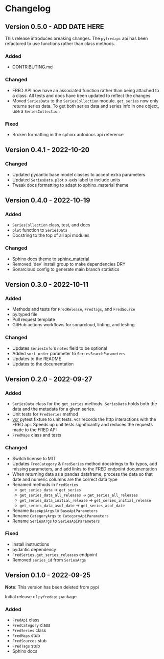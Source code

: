 # Changelog

## Version 0.5.0 - ADD DATE HERE

This release introduces breaking changes. The `pyfredapi` api has been refactored to use functions rather than class methods.

### Added

- CONTRIBUTING.md

### Changed

- FRED API now have an associated function rather than being attached to a class. All tests and docs have been updated to reflect the changes
- Moved `SeriesData` to the `SeriesCollection` module. `get_series` now only returns series data. To get both series data and series info in
one object, use a `SeriesCollection`

### Fixed

- Broken formatting in the sphinx autodocs api reference

## Version 0.4.1 - 2022-10-20

### Changed

- Updated pydantic base model classes to accept extra parameters
- Updated `SeriesData.plot` x-axis label to include units
- Tweak docs formatting to adapt to sphinx_material theme

## Version 0.4.0 - 2022-10-19

### Added

- `SeriesCollection` class, test, and docs
- `plot` function to `SeriesData`
- Docstring to the top of all api modules

### Changed

- Sphinx docs theme to [sphinx_material](https://bashtage.github.io/sphinx-material/index.html)
- Removed 'dev' install group to make dependencies DRY
- Sonarcloud config to generate main branch statistics

## Version 0.3.0 - 2022-10-11

### Added

- Methods and tests for `FredRelease`, `FredTags`, and `FredSource`
- py.typed file
- Pull request template
- GitHub actions workflows for sonarcloud, linting, and testing

### Changed

- Updates `SeriesInfo`'s `notes` field to be optional
- Added `sort_order` parameter to `SeriesSearchParameters`
- Updates to the README
- Updates to the documentation

## Version 0.2.0 - 2022-09-27

### Added

- `SeriesData` class for the `get_series` methods. `SeriesData` holds both the data and the metadata for a given series.
- Unit tests for `FredSeries` method
- [vcr](https://vcrpy.readthedocs.io/en/latest/) pytest fixture to unit tests. vcr records the http interactions with the FRED api. Speeds up unit tests significantly and reduces the requests made to the FRED API
- `FredMaps` class and tests

### Changed

- Switch license to MIT
- Updates `FredCategory` & `FredSeries` method docstrings to fix typos, add missing parameters, and add links to the FRED endpoint documentation
- When returning data as a pandas dataframe, process the data so that date and numeric columns are the correct data type
- Renamed methods in `FredSeries`
  - `get_series_data` -> `get_series`
  - `get_series_data_all_releases` -> `get_series_all_releases`
  - `get_series_data_initial_release` -> `get_series_initial_release`
  - `get_series_data_asof_date` -> `get_series_asof_date`
- Rename `BaseApiArgs` to `BaseApiParameters`
- Rename `CategoryArgs` to `CategoryApiParameters`
- Rename `SeriesArgs` to `SeriesApiParameters`

### Fixed

- Install instructions
- pydantic dependency
- `FredSeries.get_series_releases` endpoint
- Removed `series_id` from `SeriesArgs`

## Version 0.1.0 - 2022-09-25

**Note:** This version has been deleted from pypi

Initial release of `pyfredapi` package

### Added

- `FredApi` class
- `FredCategory` class
- `FredSeries` class
- `FredMaps` stub
- `FredSources` stub
- `FredTags` stub
- Sphinx docs
